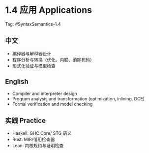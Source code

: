# 1.4 应用 Applications

Tag: #SyntaxSemantics-1.4

## 中文

- 编译器与解释器设计
- 程序分析与转换（优化、内联、消除死码）
- 形式化验证与模型检查

## English

- Compiler and interpreter design
- Program analysis and transformation (optimization, inlining, DCE)
- Formal verification and model checking

## 实践 Practice

- Haskell: GHC Core/ STG 语义
- Rust: MIR/借用检查器
- Lean: 内核规约与证明检查
